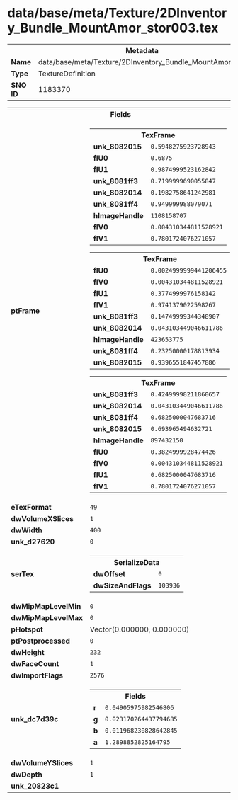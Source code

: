 <h1>data/base/meta/Texture/2DInventory_Bundle_MountAmor_stor003.tex</h1><table><tr><th colspan="100%">Metadata</th></tr><tr><td><b>Name</b></td><td>data/base/meta/Texture/2DInventory_Bundle_MountAmor_stor003.tex</td></tr><tr><td><b>Type</b></td><td>TextureDefinition</td></tr><tr><td><b>SNO ID</b></td><td>1183370</td></tr></table>

<table><tr><th colspan="100%">Fields</th></tr><tr><td><b>ptFrame</b></td><td><table><tr><th colspan="100%">TexFrame</th></tr><tr><td><b>unk_8082015</b></td><td><code>0.5948275923728943</code></td></tr><tr><td><b>flU0</b></td><td><code>0.6875</code></td></tr><tr><td><b>flU1</b></td><td><code>0.9874999523162842</code></td></tr><tr><td><b>unk_8081ff3</b></td><td><code>0.7199999690055847</code></td></tr><tr><td><b>unk_8082014</b></td><td><code>0.1982758641242981</code></td></tr><tr><td><b>unk_8081ff4</b></td><td><code>0.949999988079071</code></td></tr><tr><td><b>hImageHandle</b></td><td><code>1108158707</code></td></tr><tr><td><b>flV0</b></td><td><code>0.004310344811528921</code></td></tr><tr><td><b>flV1</b></td><td><code>0.7801724076271057</code></td></tr></table>


<table><tr><th colspan="100%">TexFrame</th></tr><tr><td><b>flU0</b></td><td><code>0.0024999999441206455</code></td></tr><tr><td><b>flV0</b></td><td><code>0.004310344811528921</code></td></tr><tr><td><b>flU1</b></td><td><code>0.3774999976158142</code></td></tr><tr><td><b>flV1</b></td><td><code>0.9741379022598267</code></td></tr><tr><td><b>unk_8081ff3</b></td><td><code>0.14749999344348907</code></td></tr><tr><td><b>unk_8082014</b></td><td><code>0.043103449046611786</code></td></tr><tr><td><b>hImageHandle</b></td><td><code>423653775</code></td></tr><tr><td><b>unk_8081ff4</b></td><td><code>0.23250000178813934</code></td></tr><tr><td><b>unk_8082015</b></td><td><code>0.9396551847457886</code></td></tr></table>


<table><tr><th colspan="100%">TexFrame</th></tr><tr><td><b>unk_8081ff3</b></td><td><code>0.42499998211860657</code></td></tr><tr><td><b>unk_8082014</b></td><td><code>0.043103449046611786</code></td></tr><tr><td><b>unk_8081ff4</b></td><td><code>0.6825000047683716</code></td></tr><tr><td><b>unk_8082015</b></td><td><code>0.693965494632721</code></td></tr><tr><td><b>hImageHandle</b></td><td><code>897432150</code></td></tr><tr><td><b>flU0</b></td><td><code>0.3824999928474426</code></td></tr><tr><td><b>flV0</b></td><td><code>0.004310344811528921</code></td></tr><tr><td><b>flU1</b></td><td><code>0.6825000047683716</code></td></tr><tr><td><b>flV1</b></td><td><code>0.7801724076271057</code></td></tr></table>


</td></tr><tr><td><b>eTexFormat</b></td><td><code>49</code></td></tr><tr><td><b>dwVolumeXSlices</b></td><td><code>1</code></td></tr><tr><td><b>dwWidth</b></td><td><code>400</code></td></tr><tr><td><b>unk_d27620</b></td><td><code>0</code></td></tr><tr><td><b>serTex</b></td><td><table><tr><th colspan="100%">SerializeData</th></tr><tr><td><b>dwOffset</b></td><td><code>0</code></td></tr><tr><td><b>dwSizeAndFlags</b></td><td><code>103936</code></td></tr></table>


</td></tr><tr><td><b>dwMipMapLevelMin</b></td><td><code>0</code></td></tr><tr><td><b>dwMipMapLevelMax</b></td><td><code>0</code></td></tr><tr><td><b>pHotspot</b></td><td>Vector(0.000000, 0.000000)</td></tr><tr><td><b>ptPostprocessed</b></td><td><code>0</code></td></tr><tr><td><b>dwHeight</b></td><td><code>232</code></td></tr><tr><td><b>dwFaceCount</b></td><td><code>1</code></td></tr><tr><td><b>dwImportFlags</b></td><td><code>2576</code></td></tr><tr><td><b>unk_dc7d39c</b></td><td><table><tr><th colspan="100%">Fields</th></tr><tr><td><b>r</b></td><td><code>0.04905975982546806</code></td></tr><tr><td><b>g</b></td><td><code>0.023170264437794685</code></td></tr><tr><td><b>b</b></td><td><code>0.011968230828642845</code></td></tr><tr><td><b>a</b></td><td><code>1.2898852825164795</code></td></tr></table>

</td></tr><tr><td><b>dwVolumeYSlices</b></td><td><code>1</code></td></tr><tr><td><b>dwDepth</b></td><td><code>1</code></td></tr><tr><td><b>unk_20823c1</b></td><td></td></tr></table>

